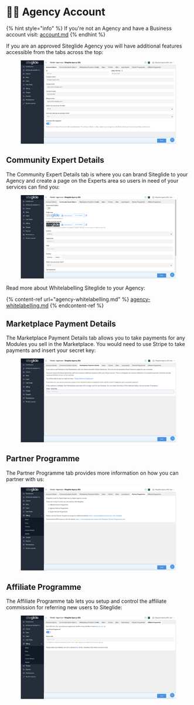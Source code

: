 # 👩‍💻 Agency Account

{% hint style="info" %}
If you're not an Agency and have a Business account visit: [account.md](../../portal/account.md "mention")
{% endhint %}

If you are an approved Siteglide Agency you will have additional features accessible from the tabs across the top:&#x20;

<figure><img src="../../.gitbook/assets/Siteglide-Agency-Account-Details.png" alt=""><figcaption></figcaption></figure>

## Community Expert Details

The Community Expert Details tab is where you can brand Siteglide to your Agency and create a page on the Experts area so users in need of your services can find you:

<figure><img src="../../.gitbook/assets/Siteglide-Agency-Community-Expert-Details.png" alt=""><figcaption></figcaption></figure>

Read more about Whitelabelling Siteglide to your Agency:

{% content-ref url="agency-whitelabelling.md" %}
[agency-whitelabelling.md](agency-whitelabelling.md)
{% endcontent-ref %}

## Marketplace Payment Details

The Marketplace Payment Details tab allows you to take payments for any Modules you sell in the Marketplace. You would need to use Stripe to take payments and insert your secret key:

<figure><img src="../../.gitbook/assets/Siteglide-Agency-Marketplace-Details.png" alt=""><figcaption></figcaption></figure>

## Partner Programme

The Partner Programme tab provides more information on how you can partner with us:

<figure><img src="../../.gitbook/assets/Siteglide-Agency-Partner-Programme.png" alt=""><figcaption></figcaption></figure>

## Affiliate Programme

The Affiliate Programme tab lets you setup and control the affiliate commission for referring new users to Siteglide:

<figure><img src="../../.gitbook/assets/Siteglide-Agency-Affiliate-Programme.png" alt=""><figcaption></figcaption></figure>
